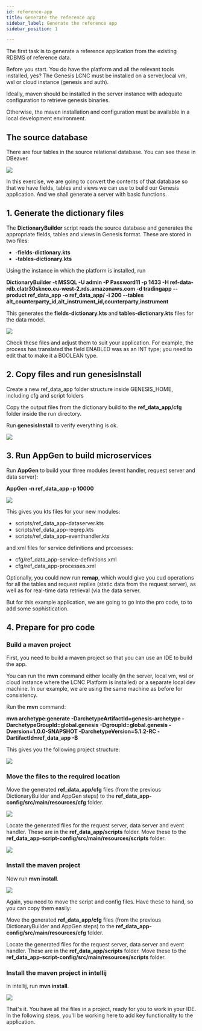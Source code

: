 ```yaml
---
id: reference-app
title: Generate the reference app
sidebar_label: Generate the reference app
sidebar_position: 1

---
```

The first task is to generate a reference application from the existing RDBMS of reference data.

Before you start. You do have the platform and all the relevant tools installed, yes? The Genesis LCNC must be installed on a server,local vm, wsl or cloud instance (genesis and auth).

Ideally, maven should be installed in the server instance with adequate configuration to retrieve genesis binaries.

Otherwise, the maven installation and configuration must be available in a local development environment.

## The source database

There are four tables in the source relational database. You can see these  in DBeaver.

![](/img/dbeaver-screenshot.png)

In this exercise, we are going to convert the contents of that database so that we have fields, tables and views we can use to build our Genesis application. And we shall generate a server with basic functions.

## 1. Generate the dictionary files

The **DictionaryBuilder** script reads the source database and generates the appropriate fields, tables and views in Genesis format. These are stored in two files:

* **-fields-dictionary.kts**
* **-tables-dictionary.kts**

Using the instance in which the platform is installed, run

**DictionaryBuilder -t MSSQL -U admin -P Password11 -p 1433 -H ref-data-rdb.clatr30sknco.eu-west-2.rds.amazonaws.com -d tradingapp --product ref_data_app -o ref_data_app/ -i 200 --tables alt_counterparty_id,alt_instrument_id,counterparty,instrument**

This generates the **fields-dictionary.kts** and **tables-dictionary.kts** files for the data model.

![](/img/dictionary-builder-screenshot.png)

Check these files and adjust them to suit your application. For example, the process has translated the field ENABLED was as an INT type; you need to edit that to make it a BOOLEAN type.

## 2. Copy files and run genesisInstall

Create a new ref_data_app folder structure inside GENESIS_HOME, including cfg and script folders

Copy the output files from the dictionary build to the **ref_data_app/cfg** folder inside the run directory.

Run **genesisInstall** to verify everything is ok.

![](/img/genesisinstall.png)

## 3. Run AppGen to build microservices

Run **AppGen** to build your three modules (event handler, request server and data server):

**AppGen -n ref_data_app -p 10000**

![](/img/appgen.png)

This gives you kts files for your new modules:

* scripts/ref_data_app-dataserver.kts
* scripts/ref_data_app-reqrep.kts
* scripts/ref_data_app-eventhandler.kts

and xml files for service definitions and prcoesses:

* cfg/ref_data_app-service-definitions.xml
* cfg/ref_data_app-processes.xml

Optionally, you could now run **remap**, which would give you cud operations for all the tables and request replies (static data from the request server), as well as for real-time data retrieval (via the data server.

But for this example application, we are going to go into the pro code, to to add some sophistication. 

## 4. Prepare for pro code

### Build a maven project

First, you need to build a maven project so that you can use an IDE to build the app. 

You can run the **mvn** command either locally (in the server, local vm, wsl or cloud instance where the LCNC Platform is installed) or a separate local dev machine. In our example, we are using the same machine as before for consistency.

Run the **mvn** command:

**mvn archetype:generate -DarchetypeArtifactId=genesis-archetype -DarchetypeGroupId=global.genesis -DgroupId=global.genesis -Dversion=1.0.0-SNAPSHOT -DarchetypeVersion=5.1.2-RC -DartifactId=ref_data_app -B**

This gives you the following project structure:

![](/img/maven-archetype-result.png)

### Move the files to the required location

Move the generated **ref_data_app/cfg** files (from the previous DictionaryBuilder and AppGen steps) to the **ref_data_app-config/src/main/resources/cfg** folder.

![](/img/copy-generated-script-files-inside-ref_data_app-script-config.png)

Locate the generated files for the request server, data server and event handler. These are in the  **ref_data_app/scripts** folder. Move these to the **ref_data_app-script-config/src/main/resources/scripts** folder.

![](/img/copy-generated-script-files-inside-ref_data_app-script-config.png)

### Install the maven project

Now run **mvn install**.

![](/img/build-maven-project-using-mvn-install.png)

Again, you need to move the script and config files. Have these to hand, so you can copy them easily:

Move the generated **ref_data_app/cfg** files (from the previous DictionaryBuilder and AppGen steps) to the **ref_data_app-config/src/main/resources/cfg** folder.

Locate the generated files for the request server, data server and event handler. These are in the  **ref_data_app/scripts** folder. Move these to the **ref_data_app-script-config/src/main/resources/scripts** folder.

### Install the maven project in intellij

In intellij, run **mvn install**.

![](/img/run-maven-install-in-intellij.png)

That's it. You have all the files in a project, ready for you to work in your IDE. In the following steps, you'll be working here to add key functionality to the application.